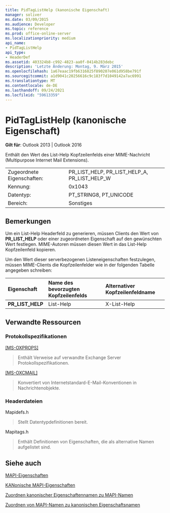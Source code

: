 ```yaml
---
title: PidTagListHelp (kanonische Eigenschaft)
manager: soliver
ms.date: 03/09/2015
ms.audience: Developer
ms.topic: reference
ms.prod: office-online-server
ms.localizationpriority: medium
api_name:
- PidTagListHelp
api_type:
- HeaderDef
ms.assetid: 403324b8-c992-4823-aa0f-0414b283debc
description: 'Letzte Änderung: Montag, 9. März 2015'
ms.openlocfilehash: 1a67eaac19fb6316825f890207e061d958be791f
ms.sourcegitcommit: a1d9041c20256616c9c183f7d1049142a7ac6991
ms.translationtype: MT
ms.contentlocale: de-DE
ms.lasthandoff: 09/24/2021
ms.locfileid: "59613359"
---
```

# <a name="pidtaglisthelp-canonical-property"></a>PidTagListHelp (kanonische Eigenschaft)

  
  
**Gilt für**: Outlook 2013 | Outlook 2016 
  
Enthält den Wert des List-Help Kopfzeilenfelds einer MIME-Nachricht (Multipurpose Internet Mail Extensions).
  
|||
|:-----|:-----|
|Zugeordnete Eigenschaften:  <br/> |PR_LIST_HELP, PR_LIST_HELP_A, PR_LIST_HELP_W  <br/> |
|Kennung:  <br/> |0x1043  <br/> |
|Datentyp:  <br/> |PT_STRING8, PT_UNICODE  <br/> |
|Bereich:  <br/> |Sonstiges  <br/> |
   
## <a name="remarks"></a>Bemerkungen

Um ein List-Help Headerfeld zu generieren, müssen Clients den Wert von **PR_LIST_HELP** oder einer zugeordneten Eigenschaft auf den gewünschten Wert festlegen. MIME-Autoren müssen diesen Wert in das List-Help Kopfzeilenfeld kopieren. 
  
Um den Wert dieser serverbezogenen Listeneigenschaften festzulegen, müssen MIME-Clients die Kopfzeilenfelder wie in der folgenden Tabelle angegeben schreiben:
  
|**Eigenschaft**|**Name des bevorzugten Kopfzeilenfelds**|**Alternativer Kopfzeilenfeldname**|
|:-----|:-----|:-----|
|**PR_LIST_HELP** <br/> |List-Help  <br/> |X-List-Help  <br/> |
   
## <a name="related-resources"></a>Verwandte Ressourcen

### <a name="protocol-specifications"></a>Protokollspezifikationen

[[MS-OXPROPS]](https://msdn.microsoft.com/library/f6ab1613-aefe-447d-a49c-18217230b148%28Office.15%29.aspx)
  
> Enthält Verweise auf verwandte Exchange Server Protokollspezifikationen.
    
[[MS-OXCMAIL]](https://msdn.microsoft.com/library/b60d48db-183f-4bf5-a908-f584e62cb2d4%28Office.15%29.aspx)
  
> Konvertiert von Internetstandard-E-Mail-Konventionen in Nachrichtenobjekte.
    
### <a name="header-files"></a>Headerdateien

Mapidefs.h
  
> Stellt Datentypdefinitionen bereit.
    
Mapitags.h
  
> Enthält Definitionen von Eigenschaften, die als alternative Namen aufgelistet sind.
    
## <a name="see-also"></a>Siehe auch



[MAPI-Eigenschaften](mapi-properties.md)
  
[KANonische MAPI-Eigenschaften](mapi-canonical-properties.md)
  
[Zuordnen kanonischer Eigenschaftennamen zu MAPI-Namen](mapping-canonical-property-names-to-mapi-names.md)
  
[Zuordnen von MAPI-Namen zu kanonischen Eigenschaftsnamen](mapping-mapi-names-to-canonical-property-names.md)

